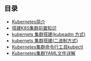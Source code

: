 ## 目录

- [Kubernetes简介](https://github.com/ekko1994/doc/blob/master/k8s/Kubernetes%E7%AE%80%E4%BB%8B.md)
- [搭建K8S集群前置知识](https://github.com/ekko1994/doc/blob/master/k8s/%E6%90%AD%E5%BB%BAK8S%E9%9B%86%E7%BE%A4%E5%89%8D%E7%BD%AE%E7%9F%A5%E8%AF%86.md)
- [kubernets 集群搭建(kubeadm 方式)](https://github.com/ekko1994/doc/blob/master/k8s/kubernets%20%E9%9B%86%E7%BE%A4%E6%90%AD%E5%BB%BA(kubeadm%20%E6%96%B9%E5%BC%8F).md)
- [kubernets 集群搭建(二进制方式)](https://github.com/ekko1994/doc/blob/master/k8s/kubernets%20%E9%9B%86%E7%BE%A4%E6%90%AD%E5%BB%BA(%E4%BA%8C%E8%BF%9B%E5%88%B6%E6%96%B9%E5%BC%8F).md)
- [Kubernetes集群命令行工具kubectl](https://github.com/ekko1994/doc/blob/master/k8s/Kubernetes%E9%9B%86%E7%BE%A4%E5%91%BD%E4%BB%A4%E8%A1%8C%E5%B7%A5%E5%85%B7kubectl.md)
- [Kubernetes集群YAML文件详解](https://github.com/ekko1994/doc/blob/master/k8s/Kubernetes集群YAML文件详解.md)